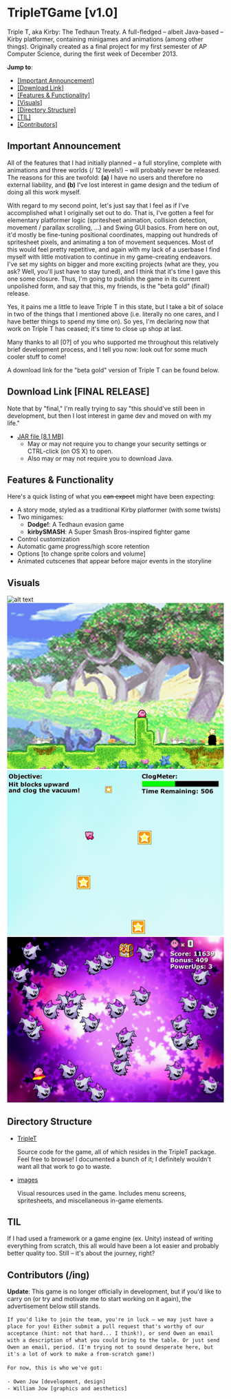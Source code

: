 # TripleTGame [v1.0]
Triple T, aka Kirby: The Tedhaun Treaty. A full-fledged – albeit Java-based – Kirby platformer, containing minigames and animations (among other things). Originally created as a final project for my first semester of AP Computer Science, during the first week of December 2013.

**Jump to**: 

- [[Important Announcement]](#important-announcement)
- [[Download Link]](#download-link-final-release)
- [[Features & Functionality]](#features--functionality)
- [[Visuals]](#visuals)
- [[Directory Structure]](#directory-structure)
- [[TIL]](#til)
- [[Contributors]](#contributors-ing)

## Important Announcement
All of the features that I had initially planned – a full storyline, complete with animations and three worlds (/ 12 levels!) – will probably never be released. The reasons for this are twofold: **(a)** I have no users and therefore no external liability, and **(b)** I've lost interest in game design and the tedium of doing all this work myself. 

With regard to my second point, let's just say that I feel as if I've accomplished what I originally set out to do. That is, I've gotten a feel for elementary platformer logic (spritesheet animation, collision detection, movement / parallax scrolling, ...) and Swing GUI basics. From here on out, it'd mostly be fine-tuning positional coordinates, mapping out hundreds of spritesheet pixels, and animating a ton of movement sequences. Most of this would feel pretty repetitive, and again with my lack of a userbase I find myself with little motivation to continue in my game-creating endeavors. I've set my sights on bigger and more exciting projects (what are they, you ask? Well, you'll just have to stay tuned), and I think that it's time I gave this one some closure. Thus, I'm going to publish the game in its current unpolished form, and say that this, my friends, is the "beta gold" (final!) release.

Yes, it pains me a little to leave Triple T in this state, but I take a bit of solace in two of the things that I mentioned above (i.e. literally no one cares, and I have better things to spend my time on). So yes, I'm declaring now that work on Triple T has ceased; it's time to close up shop at last.

Many thanks to all [0?] of you who supported me throughout this relatively brief development process, and I tell you now: look out for some much cooler stuff to come!

A download link for the "beta gold" version of Triple T can be found below.

## Download Link [FINAL RELEASE]
Note that by "final," I'm really trying to say "this should've still been in development, but then I lost interest in game dev and moved on with my life."

- [JAR file [8.1 MB]](../master/dist/v1.0/TripleT.jar?raw=true)
  - May or may not require you to change your security settings or CTRL-click (on OS X) to open.
  - Also may or may not require you to download Java.

## Features & Functionality
Here's a quick listing of what you ~~can expect~~ might have been expecting:

- A story mode, styled as a traditional Kirby platformer (with some twists)
- Two minigames:
  - **Dodge!**: A Tedhaun evasion game
  - **kirbySMASH**: A Super Smash Bros-inspired fighter game
- Control customization
- Automatic game progress/high score retention
- Options [to change sprite colors and volume]
- Animated cutscenes that appear before major events in the storyline

## Visuals
![alt text](https://cloud.githubusercontent.com/assets/8358648/8349809/def99f52-1ad4-11e5-9b4d-1ce7ddd340d2.png "Minigame menu")
![alt text](https://github.com/ohjay/TripleTGame/blob/master/sample_imgs/sample1-1.png "The first level")
![alt text](https://github.com/ohjay/TripleTGame/blob/master/sample_imgs/sample1-2.png "The second level")
![alt text](https://github.com/ohjay/TripleTGame/blob/master/sample_imgs/sample-dodge.png "Dodge!: the minigame")

## Directory Structure
- [TripleT](https://github.com/ohjay/TripleTGame/tree/master/TripleT)

   Source code for the game, all of which resides in the TripleT package. Feel free to browse! I documented a bunch of it; I definitely wouldn't want all that work to go to waste.
- [images](https://github.com/ohjay/TripleTGame/tree/master/images)

   Visual resources used in the game. Includes menu screens, spritesheets, and miscellaneous in-game elements.

## TIL
If I had used a framework or a game engine (ex. Unity) instead of writing everything from scratch, this all would have been a lot easier and probably better quality too. Still – it's about the journey, right?

## Contributors (/ing)
**Update**: This game is no longer officially in development, but if you'd like to carry on (or try and motivate me to start working on it again), the advertisement below still stands.

```
If you'd like to join the team, you're in luck – we may just have a place for you! Either submit a pull request that's worthy of our acceptance (hint: not that hard... I think!), or send Owen an email with a description of what you could bring to the table. Or just send Owen an email, period. (I'm trying not to sound desperate here, but it's a lot of work to make a from-scratch game!)

For now, this is who we've got:

- Owen Jow [development, design]
- William Jow [graphics and aesthetics]
```
